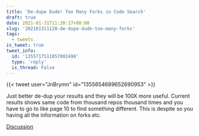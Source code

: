 ```yaml
---
title: 'De-dupe Dude! Too Many Forks in Code Search'
draft: true
date: 2021-01-31T11:20:17+00:00
slug: '202101311120-de-dupe-dude-too-many-forks'
tags:
  - tweets
is_tweet: true
tweet_info:
  id: '1355717511057002498'
  type: 'reply'
  is_thread: False
---
```




{{< tweet user="JnBrymn" id="1355654689652690953" >}}

Just better de-dup your results and they will be 100X more useful. Current results shows same code from thousand repos thousand times and you have to go to like page 10 to find something different. This is despite so you having all the information on forks etc.

[Discussion](https://x.com/sytelus/status/1355717511057002498)
